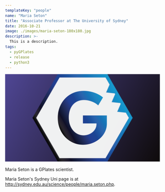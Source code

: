 ```yaml
---
templateKey: "people"
name: "Maria Seton"
title: "Associate Professor at The University of Sydney"
date: 2016-10-21
image: ./images/maria-seton-180x180.jpg
description: >-
  This is a description.
tags:
  - pyGPlates
  - release
  - python3
---
```


![Maria Seton](./images/default-1200x650.png)

Maria Seton is a GPlates scientist.

Maria Seton's Sydney Uni page is at http://sydney.edu.au/science/people/maria.seton.php.

